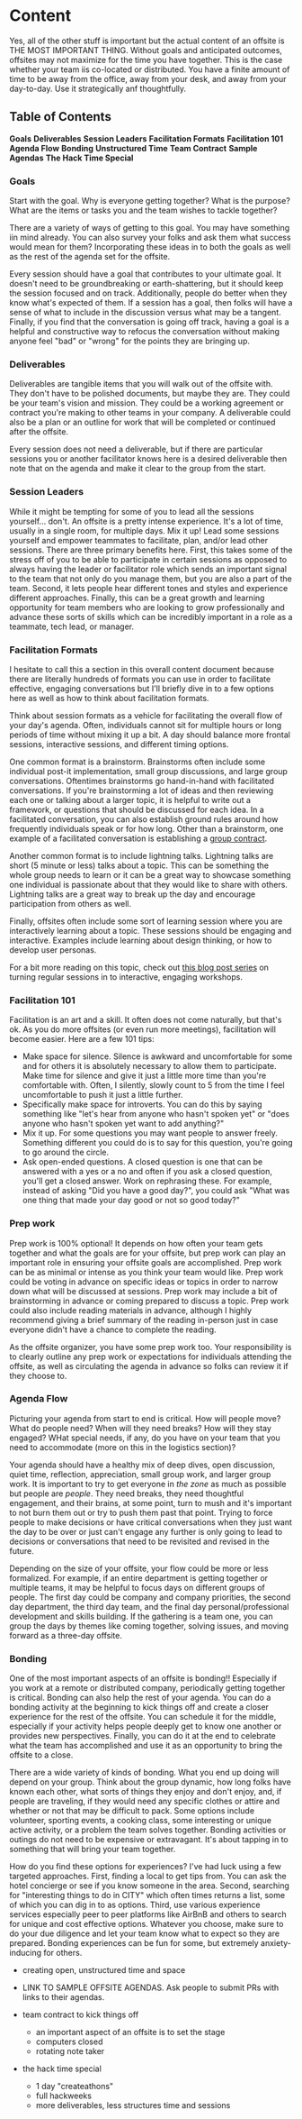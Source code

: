 # Content

Yes, all of the other stuff is important but the actual content of an offsite is THE MOST IMPORTANT THING. Without goals and anticipated outcomes, offsites may not maximize for the time you have together. This is the case whether your team iis co-located or distributed. You have a finite amount of time to be away from the office, away from your desk, and away from your day-to-day. Use it strategically anf thoughtfully.

## Table of Contents
**Goals**
**Deliverables**
**Session Leaders**
**Facilitation Formats**
**Facilitation 101**
**Agenda Flow**
**Bonding**
**Unstructured Time**
**Team Contract**
**Sample Agendas**
**The Hack Time Special**



### Goals
Start with the goal. Why is everyone getting together? What is the purpose? What are the items or tasks you and the team wishes to tackle together?

There are a variety of ways of getting to this goal. You may have something iin mind already. You can also survey your folks and ask them what success would mean for them? Incorporating these ideas in to both the goals as well as the rest of the agenda set for the offsite.

Every session should have a goal that contributes to your ultimate goal. It doesn't need to be groundbreaking or earth-shattering, but it should keep the session focused and on track. Additionally, people do better when they know what's expected of them. If a session has a goal, then folks will have a sense of what to include in the discussion versus what may be a tangent. Finally, if you find that the conversation is going off track, having a goal is a helpful and constructive way to refocus the conversation without making anyone feel "bad" or "wrong" for the points they are bringing up.

### Deliverables
Deliverables are tangible items that you will walk out of the offsite with. They don't have to be polished documents, but maybe they are. They could be your team's vision and mission. They could be a working agreement or contract you're making to other teams in your company. A deliverable could also be a plan or an outline for work that will be completed or continued after the offsite.

Every session does not need a deliverable, but if there are particular sessions you or another facilitator knows here is a desired deliverable then note that on the agenda and make it clear to the group from the start.

### Session Leaders
While it might be tempting for some of you to lead all the sessions yourself... don't. An offsite is a pretty intense experience. It's a lot of time, usually in a single room, for multiple days. Mix it up! Lead some sessions yourself and empower teammates to facilitate, plan, and/or lead other sessions. There are three primary benefits here. First, this takes some of the stress off of you to be able to participate in certain sessions as opposed to always having the leader or facilitator role which sends an important signal to the team that not only do you manage them, but you are also a part of the team. Second, it lets people hear different tones and styles and experience different approaches. Finally, this can be a great growth and learning opportunity for team members who are looking to grow professionally and advance these sorts of skills which can be incredibly important in a role as a teammate, tech lead, or manager.

### Facilitation Formats
I hesitate to call this a section in this overall content document because there are literally hundreds of formats you can use in order to facilitate effective, engaging conversations but I'll briefly dive in to a few options here as well as how to think about facilitation formats.

Think about session formats as a vehicle for facilitating the overall flow of your day's agenda. Often, individuals cannot sit for multiple hours or long periods of time without mixing it up a bit. A day should balance more frontal sessions, interactive sessions, and different timing options. 

One common format is a brainstorm. Brainstorms often include some individual post-it implementation, small group discussions, and large group conversations. Oftentimes brainstorms go hand-in-hand with facilitated conversations. If you're brainstorming a lot of ideas and then reviewing each one or talking about a larger topic, it is helpful to write out a framework, or questions that should be discussed for each idea. In a facilitated conversation, you can also establish ground rules around how frequently individuals speak or for how long. Other than a brainstorm, one example of a facilitated conversation is establishing a [group contract]().

Another common format is to include lightning talks. Lightning talks are short (5 minute or less) talks about a topic. This can be something the whole group needs to learn or it can be a great way to showcase something one individual is passionate about that they would like to share with others. Lightning talks are a great way to break up the day and encourage participation from others as well.

Finally, offsites often include some sort of learning session where you are interactively learning about a topic. These sessions should be engaging and interactive. Examples include learning about design thinking, or how to develop user personas.

For a bit more reading on this topic, check out [this blog post series]() on turning regular sessions in to interactive, engaging workshops. 

### Facilitation 101
Facilitation is an art and a skill. It often does not come naturally, but that's ok. As you do more offsites (or even run more meetings), facilitation will become easier. Here are a few 101 tips:
- Make space for silence. Silence is awkward and uncomfortable for some and for others it is absolutely necessary to allow them to participate. Make time for silence and give it just a little more time than you're comfortable with. Often, I silently, slowly count to 5 from the time I feel uncomfortable to push it just a little further.
- Specifically make space for introverts. You can do this by saying something like "let's hear from anyone who hasn't spoken yet" or "does anyone who hasn't spoken yet want to add anything?"
- Mix it up. For some questions you may want people to answer freely. Something different you could do is to say for this question, you're going to go around the circle.
- Ask open-ended questions. A closed question is one that can be answered with a yes or a no and often if you ask a closed question, you'll get a closed answer. Work on rephrasing these. For example, instead of asking "Did you have a good day?", you could ask "What was one thing that made your day good or not so good today?"

### Prep work
Prep work is 100% optional! It depends on how often your team gets together and what the goals are for your offsite, but prep work can play an important role in ensuring your offsite goals are accomplished. Prep work can be as minimal or intense as you think your team would like. Prep work could be voting in advance on specific ideas or topics in order to narrow down what will be discussed at sessions. Prep work may include a bit of brainstorming in advance or coming prepared to discuss a topic. Prep work could also include reading materials in advance, although I highly recommend giving a brief summary of the reading in-person just in case everyone didn't have a chance to complete the reading.

As the offsite organizer, you have some prep work too. Your responsibility is to clearly outline any prep work or expectations for individuals attending the offsite, as well as circulating the agenda in advance so folks can review it if they choose to.

### Agenda Flow
Picturing your agenda from start to end is critical. How will people move? What do people need? When will they need breaks? How will they stay engaged? WHat special needs, if any, do you have on your team that you need to accommodate (more on this in the logistics section)?

Your agenda should have a healthy mix of deep dives, open discussion, quiet time, reflection, appreciation, small group work, and larger group work. It is important to try to get everyone in _the zone_ as much as possible but people are _people_. They need breaks, they need thoughtful engagement, and their brains, at some point, turn to mush and it's important to not burn them out or try to push them past that point. Trying to force people to make decisions or have critical conversations when they just want the day to be over or just can't engage any further is only going to lead to decisions or conversations that need to be revisited and revised in the future.

Depending on the size of  your offsite, your flow could be more or less formalized. For example, if an entire department is getting together or multiple teams, it may be helpful to focus days on different groups of people. The first day could be company and company priorities, the second day department, the third day team, and the final day personal/professional development and skills building. If the gathering is a team one, you can group the days by themes like coming together, solving issues, and moving forward as a three-day offsite.

### Bonding 
One of the most important aspects of an offsite is bonding!! Especially if you work at a remote or distributed company, periodically getting together is critical. Bonding can also help the rest of your agenda. You can do a bonding activity at the beginning to kick things off and create a closer experience for the rest of the offsite. You can schedule it for the middle, especially if your activity helps people deeply get to know one another or provides new perspectives. Finally, you can do it at the end to celebrate what the team has accomplished and use it as an opportunity to bring the offsite to a close.

There are a wide variety of kinds of bonding. What you end up doing will depend on your group. Think about the group dynamic, how long folks have known each other, what sorts of things they enjoy and don't enjoy, and, if people are traveling, if they would need any specific clothes or attire and whether or not that may be difficult to pack. Some options include volunteer, sporting events, a cooking class, some interesting or unique active activity, or a problem the team solves together. Bonding activities or outings do not need to be expensive or extravagant. It's about tapping in to something that will bring your team together.

How do you find these options for experiences? I've had luck using a few targeted approaches. First, finding a local to get tips from. You can ask the hotel concierge or see if you know someone in the area. Second, searching for "interesting things to do in CITY" which often times returns a list, some of which you can dig in to as options. Third, use various experience services especially peer to peer platforms like AirBnB and others to search for unique and cost effective options. Whatever you choose, make sure to do your due diligence and let your team know what to expect so they are prepared. Bonding experiences can be fun for some, but extremely anxiety-inducing for others.

- creating open, unstructured time and space
- LINK TO SAMPLE OFFSITE AGENDAS. Ask people to submit PRs with links to their agendas.
- team contract to kick things off
  - an important aspect of an offsite is to set the stage 
  - computers closed
  - rotating note taker

- the hack time special
  - 1 day "createathons"
  - full hackweeks
  - more deliverables, less structures time and sessions